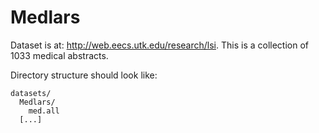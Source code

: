 # Medlars

Dataset is at: http://web.eecs.utk.edu/research/lsi. This is a collection of 1033 medical abstracts. 

Directory structure should look like:

    datasets/
      Medlars/
        med.all
      [...]
